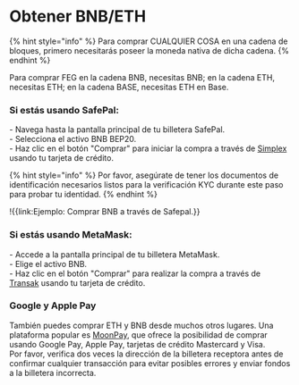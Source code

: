 # Obtener BNB/ETH

{% hint style="info" %}
Para comprar CUALQUIER COSA en una cadena de bloques, primero necesitarás poseer la moneda nativa de dicha cadena.
{% endhint %}

Para comprar FEG en la cadena BNB, necesitas BNB; en la cadena ETH, necesitas ETH; en la cadena BASE, necesitas ETH en Base.

### Si estás usando SafePal:

\- Navega hasta la pantalla principal de tu billetera SafePal.\
\- Selecciona el activo BNB BEP20.\
\- Haz clic en el botón "Comprar" para iniciar la compra a través de [Simplex](https://www.simplex.com/) usando tu tarjeta de crédito.

{% hint style="info" %}
Por favor, asegúrate de tener los documentos de identificación necesarios listos para la verificación KYC durante este paso para probar tu identidad.
{% endhint %}

!{{link:Ejemplo: Comprar BNB a través de Safepal.}}

### Si estás usando MetaMask:

\- Accede a la pantalla principal de tu billetera MetaMask.\
\- Elige el activo BNB.\
\- Haz clic en el botón "Comprar" para realizar la compra a través de [Transak](https://transak.com/) usando tu tarjeta de crédito.

### Google y Apple Pay

También puedes comprar ETH y BNB desde muchos otros lugares. Una plataforma popular es [MoonPay](https://www.moonpay.com/), que ofrece la posibilidad de comprar usando Google Pay, Apple Pay, tarjetas de crédito Mastercard y Visa.\
Por favor, verifica dos veces la dirección de la billetera receptora antes de confirmar cualquier transacción para evitar posibles errores y enviar fondos a la billetera incorrecta.